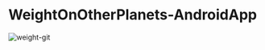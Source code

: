 # WeightOnOtherPlanets-AndroidApp
![weight-git](https://user-images.githubusercontent.com/18592588/63651560-a2946c00-c75e-11e9-8bfb-43b73b1f2c40.jpg)
